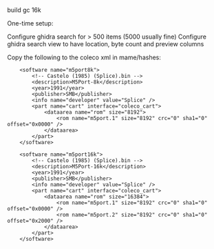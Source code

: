 build <root name of rom>
gc 16k


One-time setup:

Configure ghidra search for > 500 items (5000 usually fine)
Configure ghidra search view to have location, byte count and preview columns

Copy the following to the coleco xml in mame/hashes:

```
	<software name="m5port8k">
		<!-- Castelo (1985) (Splice).bin -->
		<description>M5Port-8k</description>
		<year>1991</year>
		<publisher>SMB</publisher>
		<info name="developer" value="Splice" />
		<part name="cart" interface="coleco_cart">
			<dataarea name="rom" size="8192">
				<rom name="m5port.1" size="8192" crc="0" sha1="0" offset="0x0000" />
			</dataarea>
		</part>
	</software>

	<software name="m5port16k">
		<!-- Castelo (1985) (Splice).bin -->
		<description>M5Port-16k</description>
		<year>1991</year>
		<publisher>SMB</publisher>
		<info name="developer" value="Splice" />
		<part name="cart" interface="coleco_cart">
			<dataarea name="rom" size="16384">
				<rom name="m5port.1" size="8192" crc="0" sha1="0" offset="0x0000" />
				<rom name="m5port.2" size="8192" crc="0" sha1="0" offset="0x2000" />
			</dataarea>
		</part>
	</software>
```